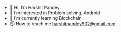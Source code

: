 - 👋 Hi, I’m Harshit Pandey
- 👀 I’m interested in Problem solving, Android
- 🌱 I’m currently learning Blockchain
- 📫 How to reach me harshitpandey902@gmail.com

<!---
hp902/hp902 is a ✨ special ✨ repository because its `README.md` (this file) appears on your GitHub profile.
You can click the Preview link to take a look at your changes.
--->
